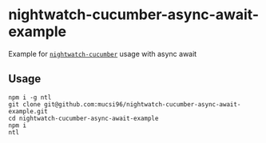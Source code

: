 # nightwatch-cucumber-async-await-example
Example for [`nightwatch-cucumber`](https://github.com/mucsi96/nightwatch-cucumber) usage with async await

## Usage

```
npm i -g ntl
git clone git@github.com:mucsi96/nightwatch-cucumber-async-await-example.git
cd nightwatch-cucumber-async-await-example
npm i
ntl
```
